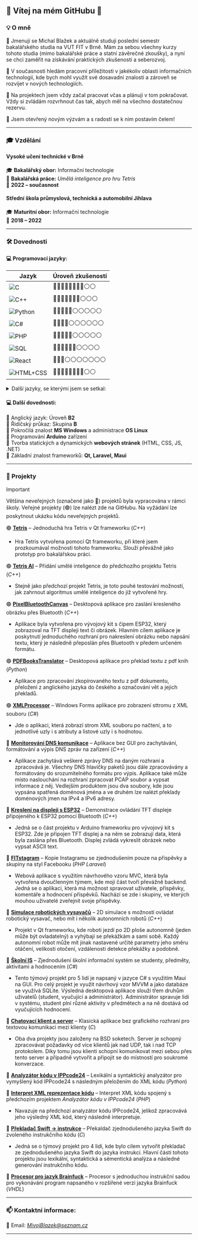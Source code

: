 ## 🌟 Vítej na mém GitHubu 👋

### 💡 O mně

🔹 Jmenuji se Michal Blažek a aktuálně studuji poslední semestr bakalářského studia na VUT FIT v Brně. Mám za sebou všechny kurzy tohoto studia (mimo bakalářské práce a statní závěrečné zkoušky), a nyní se chci zaměřit na získávání praktických zkušeností a seberozvoj.

🔹 V současnosti hledám pracovní příležitosti v jakékoliv oblasti informačních technologií, kde bych mohl využít své dosavadní znalosti a zároveň se rozvíjet v nových technologiích.

🔹 Na projektech jsem vždy začal pracovat včas a plánuji v tom pokračovat. Vždy si zvládám rozvrhnout čas tak, abych měl na všechno dostatečnou rezervu.

🔹 Jsem otevřený novým výzvám a s radostí se k nim postavím čelem!

---

### 🎓 Vzdělání

#### **Vysoké učení technické v Brně**
🎓 **Bakalářský obor:** Informační technologie\
📄 **Bakalářská práce:** *Umělá inteligence pro hru Tetris*\
📆 **2022 – současnost**

#### **Střední škola průmyslová, technická a automobilní Jihlava**
🎓 **Maturitní obor:** Informační technologie\
📆 **2018 – 2022**

---

### 🛠️ Dovednosti

#### **💻 Programovací jazyky:**
| Jazyk                                                                                                    | Úroveň zkušeností     |
|----------------------------------------------------------------------------------------------------------|-----------------------|
| ![C](https://img.shields.io/badge/-C-00599C?style=flat&logo=c&logoColor=white)                           | 🔵🔵🔵🔵🔵🔵🔵🔵⚪⚪ |
| ![C++](https://img.shields.io/badge/-C++-00599C?style=flat&logo=c%2B%2B&logoColor=white)                 | 🔵🔵🔵🔵🔵🔵🔵⚪⚪⚪ |
| ![Python](https://img.shields.io/badge/-Python-3776AB?style=flat&logo=python&logoColor=white)            | 🔵🔵🔵🔵🔵⚪⚪⚪⚪⚪ |
| ![C#](https://img.shields.io/badge/-C%23-239120?style=flat&logo=c-sharp&logoColor=white)                 | 🔵🔵🔵🔵⚪⚪⚪⚪⚪⚪ |
| ![PHP](https://img.shields.io/badge/-PHP-777BB4?style=flat&logo=php&logoColor=white)                     | 🔵🔵🔵🔵🔵⚪⚪⚪⚪⚪ |
| ![SQL](https://img.shields.io/badge/-SQL-4479A1?style=flat&logo=mysql&logoColor=white)                   | 🔵🔵🔵🔵🔵🔵⚪⚪⚪⚪ |
| ![React](https://img.shields.io/badge/-React-61DAFB?style=flat&logo=react&logoColor=white)               | 🔵🔵🔵⚪⚪⚪⚪⚪⚪⚪ |
| ![HTML+CSS](https://img.shields.io/badge/-HTML%20%2B%20CSS-E34F26?style=flat&logo=html5&logoColor=white) | 🔵🔵🔵🔵🔵🔵🔵🔵⚪⚪ |

<details>
<summary>Další jazyky, se kterými jsem se setkal:</summary>

  🔹 LaTeX\
  🔹 Embedded C\
  🔹 Bash\
  🔹 Prolog\
  🔹 VHDL\
  🔹 Assembler x86

</details>

#### **💻 Další dovednosti:**

🔹 Anglický jazyk: Úroveň **B2**\
🔹 Řidičský průkaz: Skupina **B**\
🔹 Pokročilá znalost **MS Windows** a administrace **OS Linux**\
🔹 Programování **Arduino** zařízení\
🔹 Tvorba statických a dynamických **webových stránek** (HTML, CSS, JS, .NET)\
🔹 Základní znalost frameworků: **Qt, Laravel, Maui**

---

### 🚀 Projekty

> [!IMPORTANT]
> Většina neveřejných (označené jako 🔴) projektů byla vypracována v rámci školy. Veřejné projekty (🟢) lze nalézt zde na GitHubu. Na vyžádání lze poskytnout ukázku kódu neveřejných projektů.

🟢 **[Tetris](https://github.com/MivojBlazek/Tetris)** – Jednoduchá hra Tetris v Qt frameworku (*C++*)
  * Hra Tetris vytvořena pomocí Qt frameworku, při které jsem prozkoumával možnosti tohoto frameworku. Slouží převážně jako prototyp pro bakalářskou práci.

🟢 **[Tetris AI](https://github.com/MivojBlazek/Tetris-AI)** – Přidání umělé inteligence do předchozího projektu Tetris (*C++*)
  * Stejně jako předchozí projekt Tetris, je toto pouhé testování možností, jak zahrnout algoritmus umělé inteligence do již vytvořené hry.

🟢 **[PixelBluetoothCanvas](https://github.com/MivojBlazek/PixelBluetoothCanvas)** – Desktopová aplikace pro zaslání kresleného obrázku přes Bluetooth (*C++*)
  * Aplikace byla vytvořena pro vývojový kit s čipem ESP32, který zobrazoval na TFT displeji text či obrázek. Hlavním cílem aplikace je poskytnutí jednoduchého rozhraní pro nakreslení obrázku nebo napsání textu, který je následně přeposlán přes Bluetooth v předem určeném formátu.

🟢 **[PDFBooksTranslator](https://github.com/MivojBlazek/Small-projects/tree/main/Translator)** – Desktopová aplikace pro překlad textu z pdf knih (*Python*)
  * Aplikace pro zpracování zkopírovaného textu z pdf dokumentu, přeložení z anglického jazyka do českého a označování vět a jejich překladů.

🟢 **[XMLProcessor](https://github.com/MivojBlazek/Small-projects/tree/main/XMLProcessor)** – Windows Forms aplikace pro zobrazení sttromu z XML souboru (*C#*)
  * Jde o aplikaci, která zobrazí strom XML souboru po načtení, a to jednotlivé uzly i s atributy a listové uzly i s hodnotou.

🔴 **[Monitorování DNS komunikace](https://github.com/MivojBlazek/Bachelor-studies/tree/main/ISA/project)** – Aplikace bez GUI pro zachytávání, formátování a výpis DNS zpráv na zařízení (*C++*)
  * Aplikace zachytává veškeré zprávy DNS na daným rozhraní a zpracovává je. Všechny DNS hlavičky paketů jsou dále zpracovávány a formátovány do srozumitelného formátu pro výpis. Aplikace také může místo naslouchání na rozhraní zpracovat PCAP soubor a vypsat informace z něj. Vedlejším produktem jsou dva soubory, kde jsou vypsána spatřená doménová jména a ve druhém lze nalézt překlady doménových jmen na IPv4 a IPv6 adresy.

🔴 **[Kreslení na displeji s ESP32](https://github.com/MivojBlazek/Bachelor-studies/tree/main/IMP/project/Arduino_framework)** – Demonstrace ovládání TFT displeje připojeného k ESP32 pomocí Bluetooth (*C++*)
  * Jedná se o část projektu v Arduino frameworku pro vývojový kit s ESP32. Zde je připojen TFT displej a na něm se zobrazují data, která byla zaslána přes Bluetooth. Displej zvládá vykreslit obrázek nebo vypsat ASCII text.

🔴 **[FITstagram](https://github.com/MivojBlazek/Bachelor-studies/tree/main/IIS/project)** – Kopie Instagramu se zjednodušením pouze na příspěvky a skupiny na styl Facebooku (*PHP Laravel*)
  * Webová aplikace s využitím návrhového vzoru MVC, která byla vytvořena dvoučlenným týmem, kde mojí část tvoří převážně backend. Jedná se o aplikaci, která má možnost spravovat uživatele, příspěvky, komentáře a hodnocení příspěvků. Nachází se zde i skupiny, ve kterých mouhou uživatelé zveřejnit svoje příspěvky.

🔴 **[Simulace robotických vysavačů](https://github.com/MivojBlazek/Bachelor-studies/tree/main/ICP/project)** – 2D simulace s možností ovládat robotický vysavač, nebo mít i několik autonomních robotů (*C++*)
  * Projekt v Qt frameworku, kde roboti jezdí po 2D ploše autonomně (jeden může být ovladatelný) a vyhýbají se překážkám a sami sobě. Každý autonomní robot může mít jinak nastavené určité parametry jeho směru otáčení, velikosti otočení, vzdálenosti detekce překážky a podobně.

🔴 **[Školní IS](https://github.com/MivojBlazek/Bachelor-studies/tree/main/ICS/project)** – Zjednodušení školní informační systém se studenty, předměty, aktivitami a hodnocením (*C#*)
  * Tento týmový projekt pro 5 lidí je napsaný v jazyce C# s využitím Maui na GUI. Pro celý projekt je využit návrhový vzor MVVM a jako databáze se využívá SQLite. Výsledná desktopová aplikace slouží třem druhům uživatelů (student, vyučující a administrátor). Administrátor spravuje lidi v systému, student plní různé aktivity v předmětech a na ně dostává od vyučujících hodnocení.

🔴 **[Chatovací klient a server](https://github.com/MivojBlazek/Bachelor-studies/tree/main/IPK/projects)** – Klasická aplikace bez grafického rozhraní pro textovou komunikaci mezi klienty (*C*)
  * Oba dva projekty jsou založeny na BSD soketech. Server je schopný zpracovávat požadavky od více klientů jak nad UDP, tak i nad TCP protokolem. Díky tomu jsou klienti schopní komunikovat mezi sebou přes tento server a případně vytvořit a připojit se do místností pro soukromé konverzace.

🔴 **[Analyzátor kódu v IPPcode24](https://github.com/MivojBlazek/Bachelor-studies/tree/main/IPP/project)** – Lexikální a syntaktický analyzátor pro vymyšlený kód IPPcode24 s následným přeložením do XML kódu (*Python*)

🔴 **[Interpret XML reprezentace kódu](https://github.com/MivojBlazek/Bachelor-studies/tree/main/IPP/project)** – Interpret XML kódu spojený s předchozím projektem *Analyzátor kódu v IPPcode24* (*PHP*)
  * Navazuje na předchozí analyzátor kódu IPPcode24, jelikož zpracovává jeho výsledný XML kód, který následně interpretuje.

🔴 **[Překladač Swift -> instrukce](https://github.com/MivojBlazek/Bachelor-studies/tree/main/IFJ/project)** – Překaldač zjednodušeného jazyka Swift do zvoleného instrukčního kódu (*C*)
  * Jedná se o týmový projekt pro 4 lidi, kde bylo cílem vytvořit překladač ze zjednodušeného jazyka Swift do jazyka instrukcí. Hlavní části tohoto projektu jsou lexikální, syntaktická a sémentická analýza a následné generování instrukčního kódu.

🔴 **[Procesor pro jazyk Brainfuck](https://github.com/MivojBlazek/Bachelor-studies/tree/main/INP/1_project)** – Procesor s jednoduchou instrukční sadou pro vykonávání program napsaného v rozšířené verzi jazyka Brainfuck (*VHDL*)

---

### 📫 **Kontaktní informace:**
📧 Email: *MivojBlazek@seznam.cz*

---
